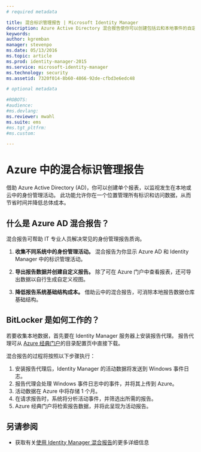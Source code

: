 ```yaml
---
# required metadata

title: 混合标识管理报告 | Microsoft Identity Manager
description: Azure Active Directory 混合报告使你可以创建包括云和本地事件的自定义报告。
keywords:
author: kgremban
manager: stevenpo
ms.date: 05/13/2016
ms.topic: article
ms.prod: identity-manager-2015
ms.service: microsoft-identity-manager
ms.technology: security
ms.assetid: 7320f014-8b60-4866-92de-cfbd3e6edc48

# optional metadata

#ROBOTS:
#audience:
#ms.devlang:
ms.reviewer: mwahl
ms.suite: ems
#ms.tgt_pltfrm:
#ms.custom:

---
```


# Azure 中的混合标识管理报告
借助 Azure Active Directory (AD)，你可以创建单个报表，以监视发生在本地或云中的身份管理活动。 此功能允许你在一个位置管理所有标识和访问数据，从而节省时间并降低总体成本。

## 什么是 Azure AD 混合报告？
混合报告可帮助 IT 专业人员解决常见的身份管理报告质询。

1. **收集不同系统中的身份管理活动。** 混合报告为你显示 Azure AD 和 Identity Manager 中的标识管理活动。

2. **导出报告数据并创建自定义报告。** 除了可在 Azure 门户中查看报表，还可导出数据以自行生成自定义视图。

3. **降低报告系统基础结构成本。** 借助云中的混合报告，可消除本地报告数据仓库基础结构。

## BitLocker 是如何工作的？

若要收集本地数据，首先要在 Identity Manager 服务器上安装报告代理。 报告代理可从 [Azure 经典门户](https://manage.windowsazure.com/)的目录配置页中直接下载。

混合报告的过程将按照以下步骤执行：
1. 安装报告代理后，Identity Manager 的活动数据将发送到 Windows 事件日志。
2. 报告代理会处理 Windows 事件日志中的事件，并将其上传到 Azure。
3. 活动数据在 Azure 中将存储 1 个月。
4. 在请求报告时，系统将分析活动事件，并筛选出所需的报告。
5. Azure 经典门户将检索报告数据，并将此呈现为活动报告。

## 另请参阅
- 获取有关[使用 Identity Manager 混合报告](/microsoft-identity-manager/deploy-use/working-with-identity-manager-hybrid-reporting)的更多详细信息


<!--HONumber=May16_HO3-->


